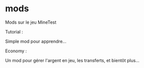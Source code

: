 # mods
Mods sur le jeu MineTest

Tutorial :

Simple mod pour apprendre...

Economy :

Un mod pour gérer l'argent en jeu, les transferts, et bientôt plus...
